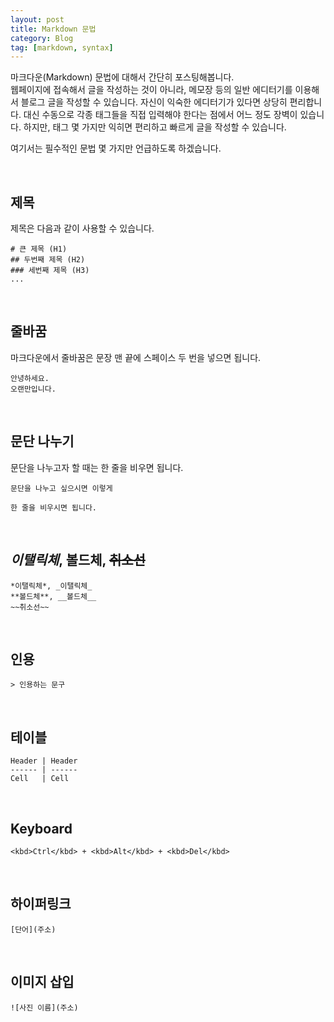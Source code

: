```yaml
---
layout: post
title: Markdown 문법
category: Blog
tag: [markdown, syntax]
---
```


마크다운(Markdown) 문법에 대해서 간단히 포스팅해봅니다.  
웹페이지에 접속해서 글을 작성하는 것이 아니라, 메모장 등의 일반 에디터기를 이용해서
블로그 글을 작성할 수 있습니다. 자신이 익숙한 에디터기가 있다면 상당히 편리합니다.
대신 수동으로 각종 태그들을 직접 입력해야 한다는 점에서 어느 정도 장벽이 있습니다.
하지만, 태그 몇 가지만 익히면 편리하고 빠르게 글을 작성할 수 있습니다.

여기서는 필수적인 문법 몇 가지만 언급하도록 하겠습니다.

<br>

## 제목

제목은 다음과 같이 사용할 수 있습니다.

~~~
# 큰 제목 (H1)
## 두번째 제목 (H2)
### 세번째 제목 (H3)
...
~~~

<br>


## 줄바꿈

마크다운에서 줄바꿈은 문장 맨 끝에 스페이스 두 번을 넣으면 됩니다.

~~~
안녕하세요.  
오랜만입니다.
~~~

<br>

## 문단 나누기

문단을 나누고자 할 때는 한 줄을 비우면 됩니다.

~~~
문단을 나누고 싶으시면 이렇게

한 줄을 비우시면 됩니다.
~~~

<br>



## *이탤릭체*, **볼드체**, ~~취소선~~

~~~
*이탤릭체*, _이탤릭체_
**볼드체**, __볼드체__
~~취소선~~
~~~

<br>

## 인용

~~~
> 인용하는 문구
~~~

<br>

## 테이블

~~~
Header | Header
------ | ------
Cell   | Cell  
~~~

<br>

## Keyboard

~~~
<kbd>Ctrl</kbd> + <kbd>Alt</kbd> + <kbd>Del</kbd>
~~~

<br>

## 하이퍼링크

~~~
[단어](주소)
~~~



<br>

## 이미지 삽입

~~~
![사진 이름](주소)
~~~

